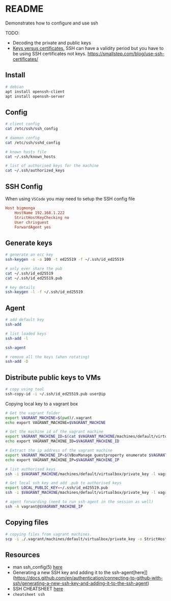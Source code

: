 # README

Demonstrates how to configure and use ssh

TODO:

* Decoding the private and public keys  
* [Keys versus certificates.](https://www.youtube.com/watch?v=P-Yq_6Da1b8) SSH can have a validity period but you have to be using SSH certificates not keys.  https://smallstep.com/blog/use-ssh-certificates/

## Install

```sh
# debian
apt install openssh-client
apt install openssh-server
```

## Config

```sh
# client config 
cat /etc/ssh/ssh_config           

# daemon config
cat /etc/ssh/sshd_config           

# known hosts file
cat ~/.ssh/known_hosts 

# list of authorised keys for the machine 
cat ~/.ssh/authorized_keys
```

## SSH Config

When using `VSCode` you may need to setup the SSH config file

```ini
Host bigmonga
    HostName 192.168.1.222
    StrictHostKeyChecking no
    User chrisguest
    ForwardAgent yes
```

## Generate keys

```sh
# generate an ecc key
ssh-keygen -o -a 100 -t ed25519 -f ~/.ssh/id_ed25519  

# only ever share the pub
cat ~/.ssh/id_ed25519 
cat ~/.ssh/id_ed25519.pub 

# key details
ssh-keygen -l -f ~/.ssh/id_ed25519   
```

## Agent

```sh
# add default key
ssh-add

# list loaded keys
ssh-add -l

ssh-agent

# remove all the keys (when rotating)
ssh-add -D
```

## Distribute public keys to VMs

```sh
# copy using tool
ssh-copy-id -i ~/.ssh/id_ed25519.pub user@ip
```

Copying local key to a vagrant box

```sh
# Get the vagrant folder
export VAGRANT_MACHINE=$(pwd)/.vagrant   
echo export VAGRANT_MACHINE=$VAGRANT_MACHINE        

# Get the machine id of the vagrant machine
export VAGRANT_MACHINE_ID=$(cat $VAGRANT_MACHINE/machines/default/virtualbox/id)
echo export VAGRANT_MACHINE_ID=$VAGRANT_MACHINE_ID 

# Extract the ip address of the vagrant machine
export VAGRANT_MACHINE_IP=$(VBoxManage guestproperty enumerate $VAGRANT_MACHINE_ID | grep '\/1\/V4\/IP' | cut -f2 -d"," | cut -f2 -d ":" | awk '{print $1}')
echo export VAGRANT_MACHINE_IP=$VAGRANT_MACHINE_IP        

# list authorised keys
ssh -i $VAGRANT_MACHINE/machines/default/virtualbox/private_key -l vagrant -o StrictHostKeyChecking=no -p 22 $VAGRANT_MACHINE_IP 'cat ~/.ssh/authorized_keys'

# Get local ssh key and add .pub to authorised keys
export LOCAL_PUBLIC_KEY=~/.ssh/id_ed25519.pub
ssh -i $VAGRANT_MACHINE/machines/default/virtualbox/private_key -l vagrant -o StrictHostKeyChecking=no -p 22 $VAGRANT_MACHINE_IP 'mkdir -m 700 ~/.ssh; echo ' $(< $LOCAL_PUBLIC_KEY) ' >> ~/.ssh/authorized_keys ; chmod 600 ~/.ssh/authorized_keys' 

# agent forwarding (need to run ssh-agent in the session as well)
ssh -A vagrant@$VAGRANT_MACHINE_IP
```

## Copying files

```sh
# copying files from vagrant machines.
scp -i ./.vagrant/machines/default/virtualbox/private_key -o StrictHostKeyChecking=no -P 2200 -r vagrant@127.0.0.1:/home/vagrant/google.pcap ./
```

## Resources

* man ssh_config(5) [here](http://www.manpagez.com/man/5/ssh_config/)
* Generating a new SSH key and adding it to the ssh-agent[here]](https://docs.github.com/en/authentication/connecting-to-github-with-ssh/generating-a-new-ssh-key-and-adding-it-to-the-ssh-agent)
* SSH CHEATSHEET [here](https://cheatsheet.dennyzhang.com/cheatsheet-ssh-a4)
* `cheatsheet ssh`
